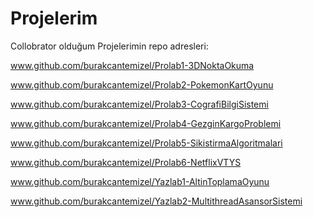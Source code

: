 # Projelerim

Collobrator olduğum Projelerimin repo adresleri:

www.github.com/burakcantemizel/Prolab1-3DNoktaOkuma

www.github.com/burakcantemizel/Prolab2-PokemonKartOyunu

www.github.com/burakcantemizel/Prolab3-CografiBilgiSistemi

www.github.com/burakcantemizel/Prolab4-GezginKargoProblemi

www.github.com/burakcantemizel/Prolab5-SikistirmaAlgoritmalari

www.github.com/burakcantemizel/Prolab6-NetflixVTYS

www.github.com/burakcantemizel/Yazlab1-AltinToplamaOyunu

www.github.com/burakcantemizel/Yazlab2-MultithreadAsansorSistemi


